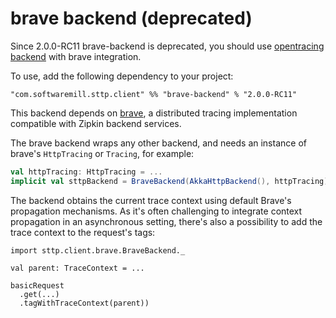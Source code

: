 # brave backend (deprecated)

Since 2.0.0-RC11 brave-backend is deprecated, you should use [opentracing backend](opentracing.html) with brave integration.

To use, add the following dependency to your project:

```
"com.softwaremill.sttp.client" %% "brave-backend" % "2.0.0-RC11"
```

This backend depends on [brave](https://github.com/openzipkin/brave), a distributed tracing implementation compatible with Zipkin backend services.

The brave backend wraps any other backend, and needs an instance of brave's `HttpTracing` or `Tracing`, for example:

```scala
val httpTracing: HttpTracing = ...
implicit val sttpBackend = BraveBackend(AkkaHttpBackend(), httpTracing)
```

The backend obtains the current trace context using default Brave's propagation mechanisms. As it's often challenging to integrate context propagation in an asynchronous setting, there's also a possibility to add the trace context to the request's tags:

```
import sttp.client.brave.BraveBackend._

val parent: TraceContext = ...

basicRequest
  .get(...)
  .tagWithTraceContext(parent))
```